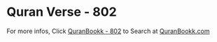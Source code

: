 # Quran Verse - 802 

For more infos, Click [QuranBookk - 802](https://www.quranbookk.com/quran/search?q=802) to Search at [QuranBookk.com](http://quranbookk.com/)